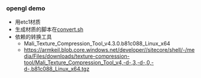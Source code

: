 ### opengl demo

* 用etc1材质
* 生成材质的脚本在[convert.sh](convert.sh)
* 依赖的转换工具
  * Mali_Texture_Compression_Tool_v4.3.0.b81c088_Linux_x64
  * https://armkeil.blob.core.windows.net/developer//sitecore/shell/-/media/Files/downloads/texture-compression-tool/Mali_Texture_Compression_Tool_v4,-d-,3,-d-,0,-d-,b81c088_Linux_x64.tgz

